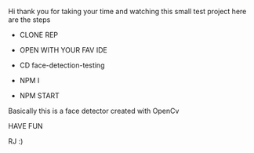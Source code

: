 Hi thank you for taking your time and watching this small test project here are the steps

- CLONE REP

- OPEN WITH YOUR FAV IDE

- CD face-detection-testing

- NPM I

- NPM START

Basically this is a face detector created with OpenCv

HAVE FUN

RJ :)
